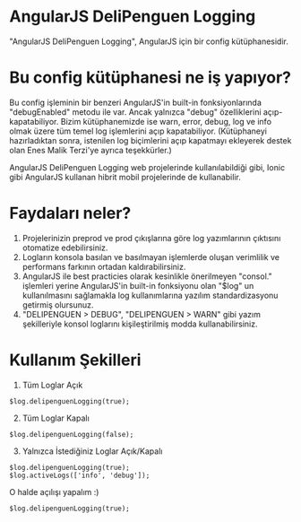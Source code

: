 AngularJS DeliPenguen Logging
=================================

"AngularJS DeliPenguen Logging", AngularJS için bir config kütüphanesidir.

Bu config kütüphanesi ne iş yapıyor?
=================================

Bu config işleminin bir benzeri AngularJS'in built-in fonksiyonlarında "debugEnabled" metodu ile var. Ancak yalnızca "debug" özelliklerini açıp-kapatabiliyor. Bizim kütüphanemizde ise warn, error, debug, log ve info olmak üzere tüm temel log işlemlerini açıp kapatabiliyor. (Kütüphaneyi hazırladıktan sonra, istenilen log biçimlerini açıp kapatmayı ekleyerek destek olan Enes Malik Terzi'ye ayrıca teşekkürler.)

AngularJS DeliPenguen Logging web projelerinde kullanılabildiği gibi, Ionic gibi AngularJS kullanan hibrit mobil projelerinde de kullanabilir.

Faydaları neler?
=================================

1. Projelerinizin preprod ve prod çıkışlarına göre log yazımlarının çıktısını otomatize edebilirsiniz.
2. Logların konsola basılan ve basılmayan işlemlerde oluşan verimlilik ve performans farkının ortadan kaldırabilirsiniz.
3. AngularJS ile best practicies olarak kesinlikle önerilmeyen "consol." işlemleri yerine AngularJS'in built-in fonksiyonu olan "$log" un kullanılmasını sağlamakla log kullanımlarına yazılım standardizasyonu getirmiş olursunuz.
4. "DELIPENGUEN > DEBUG", "DELIPENGUEN > WARN" gibi yazım şekilleriyle konsol loglarını kişileştirilmiş modda kullanabilirsiniz.

Kullanım Şekilleri
=================================

1. Tüm Loglar Açık
```
$log.delipenguenLogging(true);
```
2. Tüm Loglar Kapalı
```
$log.delipenguenLogging(false);
```
3. Yalnızca İstediğiniz Loglar Açık/Kapalı
```
$log.delipenguenLogging(true);
$log.activeLogs(['info', 'debug']);
```
O halde açılışı yapalım :)
```
$log.delipenguenLogging(true);
```

